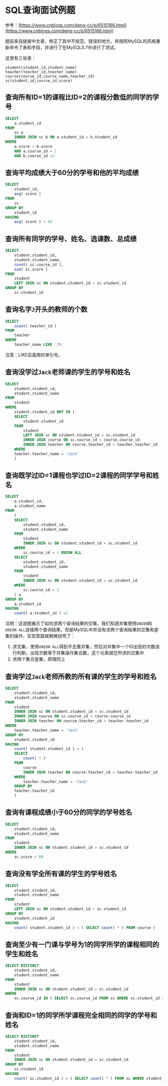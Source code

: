 # SQL查询面试例题

参考：[https://www.cnblogs.com/deng-cc/p/6515166.html](https://www.cnblogs.com/deng-cc/p/6515166.html)

题目来自链接中文章，修正了其中不规范、错误的地方，并按照MySQL的风格重新命令了表和字段，并进行了在MySQL5.7中进行了测试。

这里有三张表：

```
student(student_id,student_name)
teacher(teacher_id,teacher_name)
course(course_id,course_name,teacher_id)
sc(student_id,course_id,score)
```

## 查询所有ID=1的课程比ID=2的课程分数低的同学的学号

```sql
SELECT
	a.student_id
FROM
	sc a
	INNER JOIN sc b ON a.student_id = b.student_id
WHERE
	a.score < b.score
	AND a.course_id = 1
	AND b.course_id =2
```

## 查询平均成绩大于60分的学号和他的平均成绩

```sql
SELECT
	student_id,
	avg( score )
FROM
	sc
GROUP BY
	student_id
HAVING
	avg( score ) > 60
```

## 查询所有同学的学号、姓名、选课数、总成绩

```sql
SELECT
	student.student_id,
	student.student_name,
	count( sc.course_id ),
	sum( sc.score )
FROM
	student
	LEFT JOIN sc ON student.student_id = sc.student_id
GROUP BY
	sc.student_id
```

## 查询名字`J`开头的教师的个数

```sql
SELECT
	count( teacher_id )
FROM
	teacher
WHERE
	teacher_name LIKE 'J%'
```

注意：LIKE后面用的单引号。

## 查询没学过`Jack`老师课的学生的学号和姓名

```sql
SELECT
	student.student_id,
	student.student_name
FROM
	student
WHERE
	student.student_id NOT IN (
	SELECT
		student.student_id
	FROM
		student
		LEFT JOIN sc ON student.student_id = sc.student_id
		INNER JOIN course ON sc.course_id = course.course_id
		INNER JOIN teacher ON course.teacher_id = teacher.teacher_id
	WHERE
	teacher.teacher_name = 'Jack'
	)
```

## 查询既学过ID=1课程也学过ID=2课程的同学学号和姓名

```sql
SELECT
	a.student_id,
	a.student_name
FROM
	(
	SELECT
		student.student_id,
		student.student_name
	FROM
		student
		INNER JOIN sc ON student.student_id = sc.student_id
	WHERE
		sc.course_id = 1 UNION ALL
	SELECT
		student.student_id,
		student.student_name
	FROM
		student
		INNER JOIN sc ON student.student_id = sc.student_id
	WHERE
		sc.course_id = 2
	) a
GROUP BY
	a.student_id
HAVING
	count( a.student_id ) =2
```

注明：这道题展示了如何求两个查询结果的交集，我们知道并集使用`UNION`和`UNION ALL`连接两个查询结果，但是MySQL中并没有求两个查询结果的交集和差集的操作，实现思路就稍微绕弯了：

1. 求交集，使用`UNION ALL`得到不去重并集，然后对并集中一个ID出现的次数进行判断，出现次数等于并集操作集合数，这个元素就在所求的交集中
2. 求两个集合差集，原理同上

## 查询学过`Jack`老师所教的所有课的学生的学号和姓名

```sql
SELECT
	student.student_id,
	student.student_name
FROM
	student
	INNER JOIN sc ON student.student_id = sc.student_id
	INNER JOIN course ON sc.course_id = course.course_id
	INNER JOIN teacher ON course.teacher_id = teacher.teacher_id
WHERE
	teacher.teacher_name = 'Jack'
GROUP BY
	student.student_id
HAVING
	count( student.student_id ) = (
	SELECT
		count( * )
	FROM
		course
		INNER JOIN teacher ON course.teacher_id = teacher.teacher_id
	WHERE
		teacher.teacher_name = 'Jack'
	GROUP BY
	teacher.teacher_id
	)
```

## 查询有课程成绩小于60分的同学的学号姓名

```sql
SELECT
	student.student_id,
	student.student_name
FROM
	student
	INNER JOIN sc ON student.student_id = sc.student_id
WHERE
	sc.score < 60
```

## 查询没有学全所有课的学生的学号姓名

```sql
SELECT
	student.student_id,
	student.student_name
FROM
	student
	LEFT JOIN sc ON student.student_id = sc.student_id
GROUP BY
	student.student_id
HAVING
	count( student.student_id ) < ( SELECT count( * ) FROM course )
```

## 查询至少有一门课与学号为1的同学所学的课程相同的学生和姓名

```sql
SELECT DISTINCT
	student.student_id,
	student.student_name
FROM
	student
	INNER JOIN sc ON student.student_id = sc.student_id
WHERE
	sc.course_id IN ( SELECT sc.course_id FROM sc WHERE sc.student_id = 1 )
```

## 查询和ID=1的同学所学课程完全相同的同学的学号和姓名

```sql
SELECT DISTINCT
	student.student_id,
	student.student_name
FROM
	student
	INNER JOIN sc ON student.student_id = sc.student_id
GROUP BY
	sc.student_id
HAVING
	count( sc.student_id ) = ( SELECT count( * ) FROM sc WHERE student_id = 1 )
```

